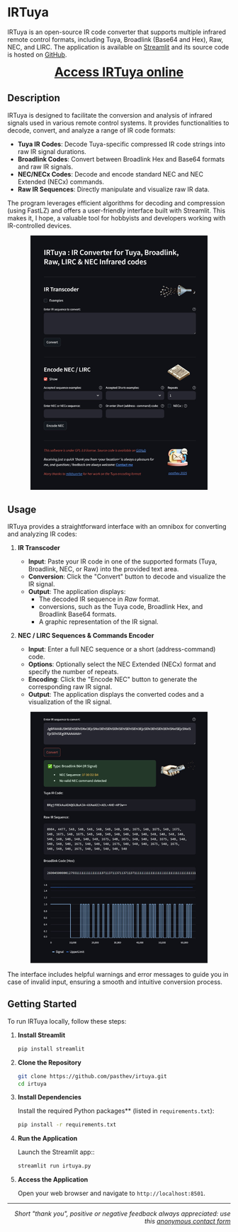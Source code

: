 # IRTuya

IRTuya is an open-source IR code converter that supports multiple infrared remote control formats, including Tuya, Broadlink (Base64 and Hex), Raw, NEC, and LIRC. The application is available on [Streamlit](https://share.streamlit.io/) and its source code is hosted on [GitHub](https://github.com/pasthev/irtuya).

<div style="text-align: center;">
  <a href="https://irtuya.streamlit.app/" style="font-size: 2em; font-weight: bold; display: block; margin-top: 0.5em; margin-bottom: 0.5em;">Access IRTuya online</a>
</div>


## Description

IRTuya is designed to facilitate the conversion and analysis of infrared signals used in various remote control systems. It provides functionalities to decode, convert, and analyze a range of IR code formats:

- **Tuya IR Codes**: Decode Tuya-specific compressed IR code strings into raw IR signal durations.
- **Broadlink Codes**: Convert between Broadlink Hex and Base64 formats and raw IR signals.
- **NEC/NECx Codes**: Decode and encode standard NEC and NEC Extended (NECx) commands.
- **Raw IR Sequences**: Directly manipulate and visualize raw IR data.

The program leverages efficient algorithms for decoding and compression (using FastLZ) and offers a user-friendly interface built with Streamlit. This makes it, I hope, a valuable tool for hobbyists and developers working with IR-controlled devices.

<div style="text-align: center;">
    <img src="screenshots/irtuya_screenshot_01.jpg" width="400">
</div>

## Usage

IRTuya provides a straightforward interface with an omnibox for converting and analyzing IR codes:

1. **IR Transcoder**
   - **Input**: Paste your IR code in one of the supported formats (Tuya, Broadlink, NEC, or Raw) into the provided text area.
   - **Conversion**: Click the "Convert" button to decode and visualize the IR signal.
   - **Output**: The application displays:
     - The decoded IR sequence in *Raw* format.
     - conversions, such as the Tuya code, Broadlink Hex, and Broadlink Base64 formats.
     - A graphic representation of the IR signal.
   
2. **NEC / LIRC Sequences & Commands Encoder**
   - **Input**: Enter a full NEC sequence or a short (address-command) code.
   - **Options**: Optionally select the NEC Extended (NECx) format and specify the number of repeats.
   - **Encoding**: Click the "Encode NEC" button to generate the corresponding raw IR signal.
   - **Output**: The application displays the converted codes and a visualization of the IR signal.

<div style="text-align: center;">
    <img src="screenshots/irtuya_screenshot_02.jpg" width="400">
</div>

The interface includes helpful warnings and error messages to guide you in case of invalid input, ensuring a smooth and intuitive conversion process.

## Getting Started

To run IRTuya locally, follow these steps:

1. **Install Streamlit**
   ```bash
   pip install streamlit
   ```
1. **Clone the Repository**
   ```bash
   git clone https://github.com/pasthev/irtuya.git
   cd irtuya
   ```
2. **Install Dependencies**

   Install the required Python packages** (listed in `requirements.txt`):
   ```bash
   pip install -r requirements.txt
   ```
3. **Run the Application** 

   Launch the Streamlit app::
   ```bash
   streamlit run irtuya.py
   ```
4. **Access the Application** 

   Open your web browser and navigate to `http://localhost:8501`.


---
<div style="text-align: right; font-style: italic;">
  Short "thank you", positive or negative feedback always appreciated: use this <a href="https://docs.google.com/forms/d/e/1FAIpQLSckf2f04hYhTN3T6GvchbxhjhKcYHLMRDXnrRfqlM_eRW_NiA/viewform?usp=sf_link">anonymous contact form</a>
</div>